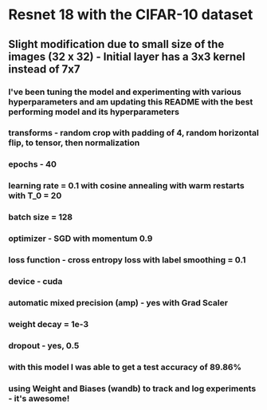 # Resnet 18 with the CIFAR-10 dataset

## Slight modification due to small size of the images (32 x 32) - Initial layer has a 3x3 kernel instead of 7x7

### I've been tuning the model and experimenting with various hyperparameters and am  updating this README with the best performing model and its hyperparameters

### transforms - random crop with padding of 4, random horizontal flip, to tensor, then normalization

### epochs - 40
### learning rate = 0.1 with cosine annealing with warm restarts with T_0 = 20
### batch size = 128
### optimizer - SGD with momentum 0.9
### loss function - cross entropy loss with label smoothing = 0.1
### device - cuda
### automatic mixed precision (amp) - yes with Grad Scaler
### weight decay = 1e-3
### dropout - yes, 0.5

### with this model I was able to get a test accuracy of 89.86%

### using Weight and Biases (wandb) to track and log experiments - it's awesome!
